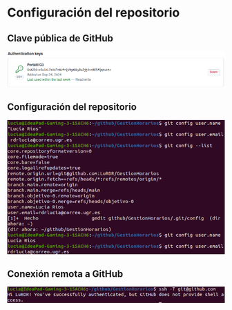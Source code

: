 # Configuración del repositorio

## Clave pública de GitHub
![Clave pública](github_public_key.png)

## Configuración del repositorio
![Config](git_config.png)

## Conexión remota a GitHub
![Config](github_conexion.png)